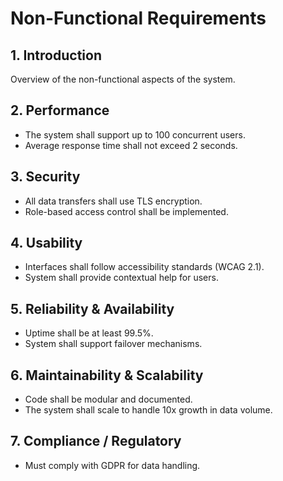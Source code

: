 # Non-Functional Requirements

## 1. Introduction
Overview of the non-functional aspects of the system.

## 2. Performance
- The system shall support up to 100 concurrent users.  
- Average response time shall not exceed 2 seconds.  

## 3. Security
- All data transfers shall use TLS encryption.  
- Role-based access control shall be implemented.  

## 4. Usability
- Interfaces shall follow accessibility standards (WCAG 2.1).  
- System shall provide contextual help for users.  

## 5. Reliability & Availability
- Uptime shall be at least 99.5%.  
- System shall support failover mechanisms.  

## 6. Maintainability & Scalability
- Code shall be modular and documented.  
- The system shall scale to handle 10x growth in data volume.  

## 7. Compliance / Regulatory
- Must comply with GDPR for data handling.  
